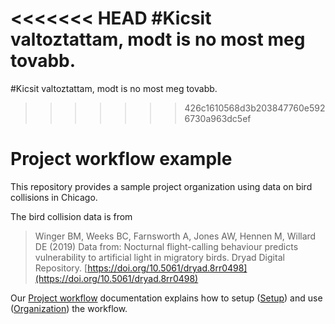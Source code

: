<<<<<<< HEAD
#Kicsit valtoztattam, modt is no most meg tovabb.
=======
#Kicsit valtoztattam, modt is no most meg tovabb.
>>>>>>> 426c1610568d3b203847760e5926730a963dc5ef
# Project workflow example

This repository provides a sample project organization using data on bird collisions
in Chicago. 

The bird collision data is from 

> Winger BM, Weeks BC, Farnsworth A, Jones AW, Hennen M, Willard DE (2019) Data from: Nocturnal flight-calling behaviour predicts vulnerability to artificial light in migratory birds. Dryad Digital Repository. [https://doi.org/10.5061/dryad.8rr0498](https://doi.org/10.5061/dryad.8rr0498)

Our [Project workflow](https://dcl-workflow.stanford.edu/project-workflow.html) documentation explains how to setup ([Setup](https://dcl-workflow.stanford.edu/project-setup.html)) and use ([Organization](https://dcl-workflow.stanford.edu/organization.html)) the workflow.

